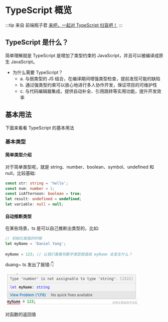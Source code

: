 # TypeScript 概览

:::tip 来自
前端瓶子君 [来吧，一起对 TypeScript 扫盲吧！](https://mp.weixin.qq.com/s/WwaqNMVnI_uxXrJptYX1LA)
:::

## TypeScript 是什么？

简单理解就是 TypeScript 是增加了类型约束的 JavaScript，并且可以被编译成原生 JavaScript。 

+ 为什么需要 TypeScript？
  - a. 与弱类型的 JS 结合，在编译期间增强类型检查，提前发现可能的缺陷
  - b. 通过强类型约束可以放心地进行多人协作开发，保证项目的可维护性
  - c. 与代码编辑器集成，提供自动补全、引用跳转等实用功能，提升开发效率


## 基本用法
下面来看看 TypeScript 的基本用法

### 基本类型
#### 简单类型介绍
对于简单类型呢，就是 string、number、boolean、symbol、undefined 和 null，比较基础:

```ts
const str: string = 'hello';
const num: number = 1;
const isAfternoon: boolean = true;
let result: undefined = undefined;
let variable: null = null;
````
#### 自动推断类型
在某些场景，ts 是可以自己推断出类型的，比如:

```ts
// 初始化赋值的时候
let myName = 'Daniel Yang';

myName = 123; // 让我们看看将数字类型赋值给 myName 会发生什么？
```
duang~ ts 发出了报错:👇

![1](./img/1.png)

对函数的返回值
